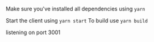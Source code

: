 Make sure you've installed all dependencies using `yarn`

Start the client using `yarn start`
To build use `yarn build`

listening on port 3001
